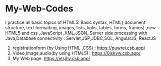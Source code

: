 # My-Web-Codes
I practice all basic topics of HTML5: Basic syntax, HTML( document structure, text formatting, images, lists, links, tables, forms, frames) ,new HTML5 and css ,JavaScript ,XML,JSON,.Server side processing with Java,Database connectivity : Servlet,JSP,JDBC,SOL, AngularJS, ReactJS

1. registrationform (by Using HTML ,CSS) : https://puwrei.csb.app/
2. Video,Image,audio(by using HTML5) : https://0iskvw.csb.app/
3. My Web page: https://etsjhv.csb.app/

